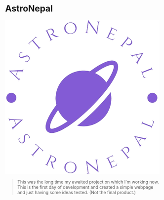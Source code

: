 # AstroNepal

![AstroNepal-Logo](/AstroNepal/assets/images/logo.png)

> This was the long time my awaited project on which I'm working now. This is the first day of development and created a simple webpage and just having some ideas tested. (Not the final product.)
